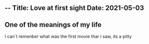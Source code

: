 --
Title: Love at first sight
Date: 2021-05-03
--
## One of the meanings of my life

I can´t remenber what was the first movie thar i saw, its a pitty
